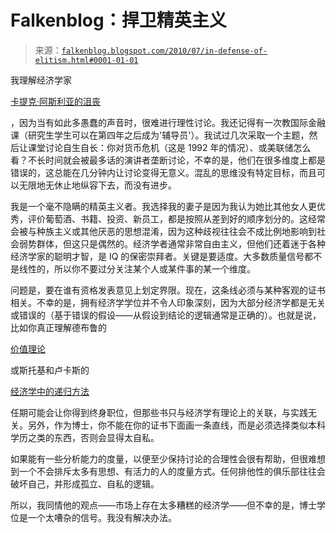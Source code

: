 <!--yml

类别：未分类

date: 2024-05-12 21:28:32

-->

# Falkenblog：捍卫精英主义

> 来源：[`falkenblog.blogspot.com/2010/07/in-defense-of-elitism.html#0001-01-01`](http://falkenblog.blogspot.com/2010/07/in-defense-of-elitism.html#0001-01-01)

我理解经济学家

[卡提克·阿斯利亚的沮丧](http://falkenblog.blogspot.com/2010/06/economist-notes-economics-not-for.html)

，因为当有如此多愚蠢的声音时，很难进行理性讨论。我还记得有一次教国际金融课（研究生学生可以在第四年之后成为'辅导员'）。我试过几次采取一个主题，然后让课堂讨论自生自长：你对货币危机（这是 1992 年的情况）、或美联储怎么看？不长时间就会被最多话的演讲者垄断讨论，不幸的是，他们在很多维度上都是错误的，这总能在几分钟内让讨论变得无意义。混乱的思维没有特定目标，而且可以无限地无休止地纵容下去，而没有进步。

我是一个毫不隐瞒的精英主义者。我选择我的妻子是因为我认为她比其他女人更优秀，评价葡萄酒、书籍、投资、新员工，都是按照从差到好的顺序划分的。这经常会被与种族主义或其他厌恶的思想混淆，因为这种歧视往往会不成比例地影响到社会弱势群体，但这只是偶然的。经济学者通常非常自由主义，但他们还着迷于各种经济学家的聪明才智，是 IQ 的保密崇拜者。关键是要适度。大多数质量信号都不是线性的，所以你不要过分关注某个人或某件事的某一个维度。

问题是，要在谁有资格发表意见上划定界限。现在，这条线必须与某种客观的证书相关。不幸的是，拥有经济学学位并不令人印象深刻，因为大部分经济学都是无关或错误的（基于错误的假设——从假设到结论的逻辑通常是正确的）。也就是说，比如你真正理解德布鲁的

[价值理论](http://cowles.econ.yale.edu/P/cm/m17/index.htm)

或斯托基和卢卡斯的

[经济学中的递归方法](http://www.amazon.com/Recursive-Methods-Economic-Dynamics-Stokey/dp/0674750969)

任期可能会让你得到终身职位，但那些书只与经济学有理论上的关联，与实践无关。另外，作为博士，你不能在你的证书下面画一条直线，而是必须选择类似本科学历之类的东西，否则会显得太自私。

如果能有一些分析能力的度量，以便至少保持讨论的合理性会很有帮助，但很难想到一个不会排斥太多有思想、有活力的人的度量方式。任何排他性的俱乐部往往会破坏自己，并形成孤立、自私的逻辑。

所以，我同情他的观点——市场上存在太多糟糕的经济学——但不幸的是，博士学位是一个太嘈杂的信号。我没有解决办法。
